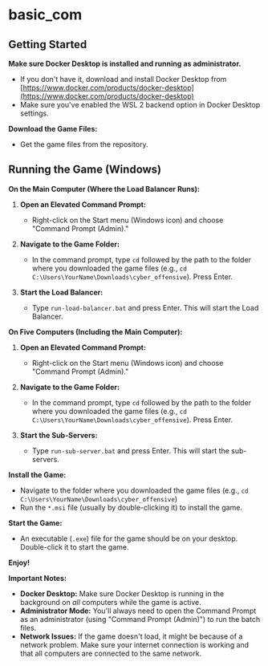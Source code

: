 # basic_com

## Getting Started

**Make sure Docker Desktop is installed and running as administrator.**

   * If you don't have it, download and install Docker Desktop from [https://www.docker.com/products/docker-desktop](https://www.docker.com/products/docker-desktop) 
   * Make sure you've enabled the WSL 2 backend option in Docker Desktop settings.

**Download the Game Files:**

   * Get the game files from the repository. 

## Running the Game (Windows)

**On the Main Computer (Where the Load Balancer Runs):**

1. **Open an Elevated Command Prompt:**
   * Right-click on the Start menu (Windows icon) and choose "Command Prompt (Admin)." 

2. **Navigate to the Game Folder:** 
   * In the command prompt, type `cd` followed by the path to the folder where you downloaded the game files (e.g., `cd C:\Users\YourName\Downloads\cyber_offensive`). Press Enter.

3. **Start the Load Balancer:**
   * Type `run-load-balancer.bat` and press Enter. This will start the Load Balancer.

**On Five Computers (Including the Main Computer):**

1. **Open an Elevated Command Prompt:**
   * Right-click on the Start menu (Windows icon) and choose "Command Prompt (Admin)." 

2. **Navigate to the Game Folder:** 
   * In the command prompt, type `cd` followed by the path to the folder where you downloaded the game files (e.g., `cd C:\Users\YourName\Downloads\cyber_offensive`). Press Enter.

3. **Start the Sub-Servers:**
   * Type `run-sub-server.bat` and press Enter. This will start the sub-servers. 

**Install the Game:**

* Navigate to the folder where you downloaded the game files (e.g., `cd C:\Users\YourName\Downloads\cyber_offensive`) 
* Run the `*.msi` file (usually by double-clicking it) to install the game.

**Start the Game:**

*  An executable (`.exe`) file for the game should be on your desktop. Double-click it to start the game.

**Enjoy!**

**Important Notes:**

* **Docker Desktop:** Make sure Docker Desktop is running in the background on *all* computers while the game is active.
* **Administrator Mode:** You'll always need to open the Command Prompt as an administrator (using "Command Prompt (Admin)") to run the batch files. 
* **Network Issues:**  If the game doesn't load, it might be because of a network problem. Make sure your internet connection is working and that all computers are connected to the same network.
